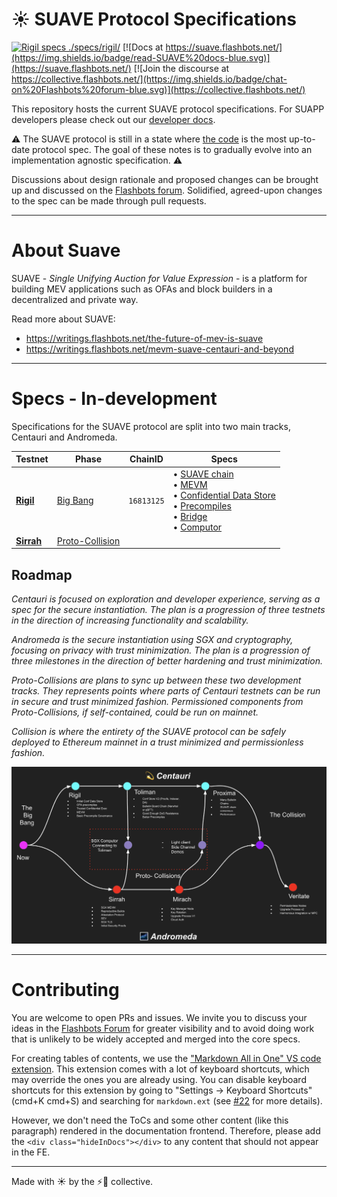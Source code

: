 <!-- no toc -->
# ☀️ SUAVE Protocol Specifications

<div class="hideInDocs">

[![Rigil specs ./specs/rigil/](https://img.shields.io/badge/jump%20into-Rigil%20Specs-purple.svg)](./specs/rigil/)
[![Docs at https://suave.flashbots.net/](https://img.shields.io/badge/read-SUAVE%20docs-blue.svg)](https://suave.flashbots.net/)
[![Join the discourse at https://collective.flashbots.net/](https://img.shields.io/badge/chat-on%20Flashbots%20forum-blue.svg)](https://collective.flashbots.net/)

This repository hosts the current SUAVE protocol specifications. For SUAPP developers please check out our [developer docs](https://suave.flashbots.net/).

<div class="warning">

⚠️ The SUAVE protocol is still in a state where [the code](https://github.com/flashbots/suave-geth) is the most up-to-date protocol spec. The goal of these notes is to gradually evolve into an implementation agnostic specification. ⚠️

</div>

Discussions about design rationale and proposed changes can be brought up and discussed on the [Flashbots forum](https://collective.flashbots.net/). Solidified, agreed-upon changes to the spec can be made through pull requests.


</div>

---

# About Suave

SUAVE - *Single Unifying Auction for Value Expression* - is a platform for building MEV applications such as OFAs and block builders in a decentralized and private way.

Read more about SUAVE:
- https://writings.flashbots.net/the-future-of-mev-is-suave
- https://writings.flashbots.net/mevm-suave-centauri-and-beyond

---

# Specs - In-development

Specifications for the SUAVE protocol are split into two main tracks, Centauri and Andromeda.

| Testnet                       | Phase                                               | ChainID    | Specs                                                                                                                                                                                                                                                         |
| ----------------------------- | --------------------------------------------------- | ---------- | ------------------------------------------------------------------------------------------------------------------------------------------------------------------------------------------------------------------------------------------------------------- |
| [**Rigil**](./specs/rigil/)   | [Big Bang](/assets/future_roadmap_draft.png)        | `16813125` | • [SUAVE chain](./specs/rigil/suave-chain.md) <br/> • [MEVM](./specs/rigil/mevm.md) <br/> • [Confidential Data Store](./specs/rigil/confidential-data-store.md) <br/> • [Precompiles](./specs/rigil/precompiles.md) <br/> • [Bridge](./specs/rigil/bridge.md) <br/> • [Computor](./specs/rigil/computor.md) |
| [**Sirrah**](./specs/sirrah/) | [Proto-Collision](/assets/future_roadmap_draft.png) |            |                                                                                                                                                                                                                                                               |

## Roadmap

**Centauri* is focused on exploration and developer experience, serving as a spec for the secure instantiation. The plan is a progression of three testnets in the direction of increasing functionality and scalability.*

**Andromeda* is the secure instantiation using SGX and cryptography, focusing on privacy with trust minimization. The plan is a progression of three milestones in the direction of better hardening and trust minimization.*

**Proto-Collisions* are plans to sync up between these two development tracks. They represents points where parts of Centauri testnets can be run in secure and trust minimized fashion. Permissioned components from Proto-Collisions, if self-contained, could be run on mainnet.*

**Collision* is where the entirety of the SUAVE protocol can be safely deployed to Ethereum mainnet in a trust minimized and permissionless fashion.*

![SUAVE Roadmap](/assets/future_roadmap_draft.png)

---

# Contributing

You are welcome to open PRs and issues. We invite you to discuss your ideas in the [Flashbots Forum](https://collective.flashbots.net/) for greater visibility and to avoid doing work that is unlikely to be widely accepted and merged into the core specs.

<div class="hideInDocs">

For creating tables of contents, we use the ["Markdown All in One" VS code extension](https://marketplace.visualstudio.com/items?itemName=yzhang.markdown-all-in-one). This extension comes with a lot of keyboard shortcuts, which may override the ones you are already using. You can disable keyboard shortcuts for this extension by going to "Settings -> Keyboard Shortcuts" (cmd+K cmd+S) and searching for `markdown.ext` (see [#22](https://github.com/flashbots/suave-specs/pull/22) for more details).

However, we don't need the ToCs and some other content (like this paragraph) rendered in the documentation frontend. Therefore, please add the `<div class="hideInDocs"></div>` to any content that should not appear in the FE.

</div>

---

Made with ☀️ by the ⚡🤖 collective.
